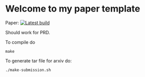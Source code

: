 # Welcome to my paper template

Paper: [![Latest build](https://img.shields.io/badge/PDF-latest-orange.svg?style=flat)](../../pdflatex/paper/paper.pdf)

Should work for PRD.

To compile do
```shell
make
```

To generate tar file for arxiv do:
```shell
./make-submission.sh
```
